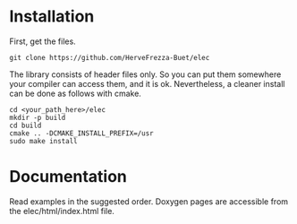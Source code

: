 

# Installation

First, get the files.

``` 
git clone https://github.com/HerveFrezza-Buet/elec
``` 


The library consists of header files only. So you can put them somewhere your compiler can access them, and it is ok. Nevertheless, a cleaner install can be done as follows with cmake.

``` 
cd <your_path_here>/elec
mkdir -p build
cd build
cmake .. -DCMAKE_INSTALL_PREFIX=/usr
sudo make install
``` 


# Documentation

Read examples in the suggested order. Doxygen pages are accessible from the elec/html/index.html file.



